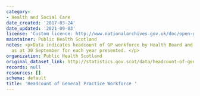 ```yaml
---
category:
- Health and Social Care
date_created: '2017-03-24'
date_updated: '2021-09-03'
license: 'Custom licence: http://www.nationalarchives.gov.uk/doc/open-government-licence/version/3/'
maintainer: Public Health Scotland
notes: <p>Data indicates headcount of GP workforce by Health Board and Local Authority
  as at 30 September for each year presented. </p>
organization: Public Health Scotland
original_dataset_link: http://statistics.gov.scot/data/headcount-of-general-practice-workforce
records: null
resources: []
schema: default
title: 'Headcount of General Practice Workforce '
---
```

